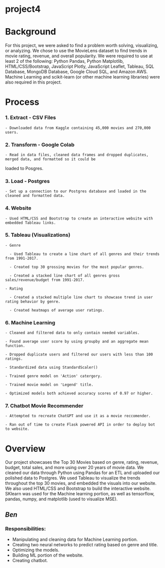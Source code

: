 # project4

# Background

For this project, we were asked to find a problem worth solving, visualizing, or analyzing. We chose to use the
MovieLens dataset to find trends in movie rating, revenue, and overall popularity. We were required to use at least
2 of the following: Python Pandas, Python Matplotlib, HTML/CSS/Bootstrap, JavaScript Plotly, JavaScript Leaflet,
Tableau, SQL Database, MongoDB Database, Google Cloud SQL, and Amazon AWS. Machine Learning and scikit-learn (or 
other machine learning libraries) were also required in this project. 

# Process

### 1. Extract - CSV Files

    - Downloaded data from Kaggle containing 45,000 movies and 270,000 users.
 
### 2. Transform - Google Colab

    - Read in data files, cleaned data frames and dropped duplicates, merged data, and formatted so it could be
  loaded to Posgres.
 
### 3. Load - Postgres

    - Set up a connection to our Postgres database and loaded in the cleaned and formatted data.
  
### 4. Website

    - Used HTML/CSS and Bootstrap to create an interactive website with embedded Tableau links.
  
### 5. Tableau (Visualizations)
 
    - Genre
    
      - Used Tableau to create a line chart of all genres and their trends from 1991-2017.
    
      - Created top 30 grossing movies for the most popular genres.
    
      - Created a stacked line chart of all genres gross sales/revenue/budget from 1991-2017.
    
    - Rating
  
      - Created a stacked multiple line chart to showcase trend in user rating behavior by genre.
    
      - Created heatmaps of average user ratings.
    
### 6. Machine Learning 
  
    - Cleaned and filtered data to only contain needed variables.
  
    - Found average user score by using groupby and an aggregate mean function.
  
    - Dropped duplicate users and filtered our users with less than 100 ratings.
  
    - Standardized data using StandardScaler()
  
    - Trained genre model on 'Action' catergory.
  
    - Trained movie model on 'Legend' title.
  
    - Optimized models both achieved accuracy scores of 0.97 or higher.
  
### 7. Chatbot Movie Recommender

    - Attempted to recreate ChatGPT and use it as a movie reccomender.
  
    - Ran out of time to create Flask powered API in order to deploy bot to website.
  
# Overview

Our project showcases the Top 30 Movies based on genre, rating, revenue, budget, total sales, and more using over
20 years of movie data. We cleaned our data through Python using Pandas for an ETL and uploaded our polished data
to Postgres. We used Tableau to visualize the trends throughout the top 30 movies, and embedded the visuals into our
website. We also used HTML/CSS and Bootstrap to build the interactive website. SKlearn was used for the Machine learning
portion, as well as tensorflow, pandas, numpy, and matplotlib (used to visualize MSE). 

## ***Ben***

### Responsibilities:

  - Manipulating and cleaning data for Machine Learning portion.
  - Creating two neural networks to predict rating based on genre and title.
  - Optimizing the models.
  - Building ML portion of the website.
  - Creating chatbot.
  
 

